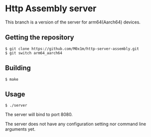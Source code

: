 # Http Assembly server

This branch is a version of the server for arm64(Aarch64) devices.

## Getting the repository

```console
$ git clone https://github.com/M0x1m/http-server-assembly.git
$ git switch arm64_aarch64
```

## Building

```console
$ make
```

## Usage

```console
$ ./server
```

The server will bind to port 8080.

The server does not have any configuration setting nor command line arguments yet.

